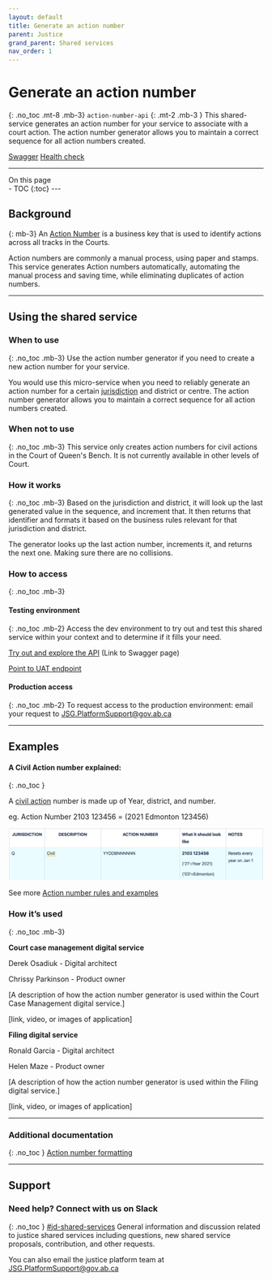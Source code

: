 ```yaml
---
layout: default
title: Generate an action number
parent: Justice
grand_parent: Shared services
nav_order: 1
---
```


# Generate an action number
{: .no_toc .mt-8 .mb-3}
`action-number-api`
{: .mt-2 .mb-3 }
This shared-service generates an action number for your service to associate with a court action. The action number generator allows you to maintain a correct sequence for all action numbers created.

[Swagger](#) [Health check](https://jdms-platform-api-jdms-dev.os99.gov.ab.ca/health-ui#/healthchecks)

---
  <summary>
    On this page
  </summary>
- TOC
{:toc}
---

## Background
{: mb-3}
An [Action Number](https://twjeffery.github.io/DIO-test-2/docs/shared-service/Justice/glossary/#:~:text=Area-,Action%20number,-An%20Action%20Number) is a business key that is used to identify actions across all tracks in the Courts.

Action numbers are commonly a manual process, using paper and stamps. This service generates Action numbers automatically, automating the manual process and saving time, while eliminating duplicates of action numbers.

---

## Using the shared service

### When to use
{: .no_toc .mb-3}
Use the action number generator if you need to create a new action number for your service.

You would use this micro-service when you need to reliably generate an action number for a certain [jurisdiction](https://twjeffery.github.io/DIO-test-2/docs/shared-service/Justice/glossary/#:~:text=Justice-,Jurisdiction,-A%20jurisdiction%20is) and district or centre. The action number generator allows you to maintain a correct sequence for all action numbers created.

### When not to use
{: .no_toc .mb-3}
This service only creates action numbers for civil actions in the Court of Queen's Bench. It is not currently available in other levels of Court.

### How it works
{: .no_toc .mb-3}
Based on the jurisdiction and district, it will look up the last generated value in the sequence, and increment that. It then returns that identifier and formats it based on the business rules relevant for that jurisdiction and district.

The generator looks up the last action number, increments it, and returns the next one. Making sure there are no collisions.

### How to access
{: .no_toc .mb-3}
#### Testing environment
{: .no_toc .mb-2}
Access the dev environment to try out and test this shared service within your context and to determine if it fills your need.

[Try out and explore the API](#) (Link to Swagger page)

[Point to UAT endpoint](#)
<br>

#### Production access
{: .no_toc .mb-2}
To request access to the production environment: email your request to <JSG.PlatformSupport@gov.ab.ca>

---

## Examples


#### A Civil Action number explained:
{: .no_toc }

A [civil action](https://twjeffery.github.io/DIO-test-2/docs/shared-service/Justice/glossary/#:~:text=Justice-,Civil%20action,-A%20civil%20action) number is made up of Year, district, and number.

eg. Action Number 2103 123456 = (2021 Edmonton 123456)

![image infos](../../../assets/images/action-number.png)

See more [Action number rules and examples](https://goa-dio.atlassian.net/wiki/spaces/QFR/pages/1486356612/Architecture+Artifacts#Action-Numbers)

### How it’s used
{: .no_toc .mb-3}

**Court case management digital service**

Derek Osadiuk - Digital architect

Chrissy Parkinson - Product owner

[A description of how the action number generator is used within the Court Case Management digital service.]

[link, video, or images of application]

**Filing digital service**

Ronald Garcia - Digital architect

Helen Maze - Product owner

[A description of how the action number generator is used within the Filing digital service.]

[link, video, or images of application]


---

### Additional documentation
{: .no_toc }
[Action number formatting](https://goa-dio.atlassian.net/wiki/spaces/QFR/pages/1486356612/Architecture+Artifacts#Action-Numbers)


---

## Support

### Need help? Connect with us on Slack
{: .no_toc }
[#jd-shared-services](https://justicedigital.slack.com/archives/C02UR7LPRDF) General information and discussion related to justice shared services including questions, new shared service proposals, contribution, and other requests.

You can also email the justice platform team at <JSG.PlatformSupport@gov.ab.ca>
